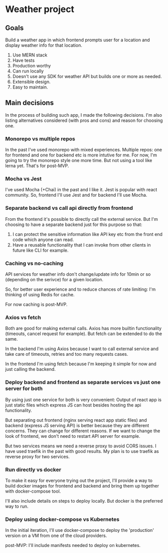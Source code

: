 # Weather project


## Goals

Build a weather app in which frontend prompts user for a location and display weather info for that location.

1. Use MERN stack
1. Have tests
1. Production worthy
1. Can run locally
1. Doesn't use any SDK for weather API but builds one or more as needed.
1. Extensible design.
1. Easy to maintain.


## Main decisions

In the process of building such app, I made the following decisions. I'm also listing alternatives considered (with pros and cons) and reason for choosing one.

### Monorepo vs multiple repos

In the past I've used monorepo with mixed experiences. Multiple repos: one for frontend and one for backend etc is more intutive for me.
For now, I'm going to try the monorepo style one more time. But not using a tool like lerna yet. That's for post-MVP.

### Mocha vs Jest

I've used Mocha (+Chai) in the past and I like it. Jest is popular with react community. So, frontend I'll use Jest and for backend I'll use Mocha.

### Separate backend vs call api directly from frontend

From the frontend it's possible to directly call the external service. But I'm choosing to have a separate backend just for this purpose so that:

1. I can protect the sensitive information like API key etc from the front end code which anyone can read.
1. Have a reusable functionality that I can invoke from other clients in future like CLI for example.


###  Caching vs no-caching

API services for weather info don't change/update info for 10min or so (depending on the serivce) for a given location.

So, for better user experience and to reduce chances of rate limiting: I'm thinking of using Redis for cache.

For now caching is post-MVP.

### Axios vs fetch

Both are good for making external calls. Axios has more builtin functionality (timeouts, cancel request for example). But fetch can be extended to do the same.

In the backend I'm using Axios because I want to call external service and take care of timeouts, retries and too many requests cases.

In the frontend I'm using fetch because I'm keeping it simple for now and just calling the backend.

### Deploy backend and frontend as separate services vs just one server for both

By using just one service for both is very convenient: Output of react app is just static files which express JS can host besides hosting the api functionality.

But separating out frontend (nginx serving react app static files) and backend (express JS serving API) is better because they are different concerns.
They can change for different reasons. If we want to change the look of frontend, we don't need to restart API server for example.

But two services means we need a reverse proxy to avoid CORS issues. I have used traefik in the past with good results. My plan is to use traefik as reverse proxy for two services.

### Run directly vs docker

To make it easy for everyone trying out the project, I'll provide a way to build docker images for frontend and backend and bring them up together with docker-compose tool. 

I'll also include details on steps to deploy locally. But docker is the preferred way to run.

### Deploy using docker-compose vs Kubernetes

In the initial iteration, I'll use docker-compose to deploy the 'production' version on a VM from one of the cloud providers.

post-MVP: I'll include manifests needed to deploy on kubernetes.
